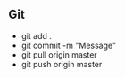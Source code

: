 
## Git
<ul>
<li>git add .<il>
<li>git commit -m "Message"</li>
<li>git pull origin master</li>
<li>git push origin master</li>
</ul>

